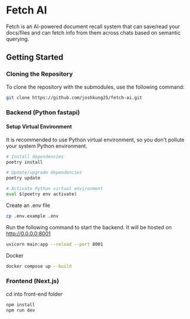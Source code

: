 # Fetch AI

Fetch is an AI-powered document recall system that can save/read your docs/files and can fetch info from them across chats based on semantic querying.

## Getting Started

### Cloning the Repository

To clone the repository with the submodules, use the following command:

```bash
git clone https://github.com/joshkung25/fetch-ai.git
```

### Backend (Python fastapi)

#### Setup Virtual Environment

It is recommended to use Python virtual environment, so you don't pollute your system Python environment.

```bash
# Install dependencies
poetry install
```

```bash
# Update/upgrade dependencies
poetry update
```

```bash
# Activate Python virtual environment
eval $(poetry env activate)
```

Create an .env file

```bash
cp .env.example .env
```

Run the following command to start the backend. It will be hosted on http://0.0.0.0:8001

```bash
uvicorn main:app --reload --port 8001

```

Docker

```bash
docker compose up --build

```

### Frontend (Next.js)

cd into front-end folder

```bash
npm install
npm run dev

```
